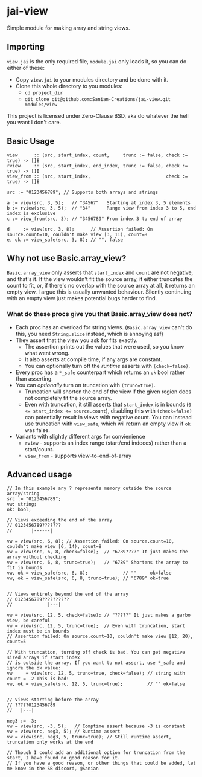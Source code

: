# jai-view
Simple module for making array and string views.

## Importing
`view.jai` is the only required file, `module.jai` only loads it, so you can do either of these:

* Copy `view.jai` to your modules directory and be done with it.
* Clone this whole directory to you modules:
  * `cd project_dir`
  * `git clone git@github.com:Sanian-Creations/jai-view.git modules/view`

This project is licensed under Zero-Clause BSD, aka do whatever the hell you want I don't care.

## Basic Usage
```odin
view      :: (src, start_index, count,     trunc := false, check := true) -> []E
rview     :: (src, start_index, end_index, trunc := false, check := true) -> []E
view_from :: (src, start_index,                            check := true) -> []E
```
```odin
src := "0123456789"; // Supports both arrays and strings

a := view(src, 3, 5);   // "34567"   Starting at index 3, 5 elements
b := rview(src, 3, 5);  // "34"      Range view from index 3 to 5, end index is exclusive
c := view_from(src, 3); // "3456789" From index 3 to end of array

d     := view(src, 3, 8);      // Assertion failed: On source.count=10, couldn't make view [3, 11), count=8
e, ok := view_safe(src, 3, 8); // "", false
```

## Why not use Basic.array_view?
`Basic.array_view` only asserts that `start_index` and `count` are not negative, and that's it. If
the view wouldn't fit the source array, it either truncates the count to fit, or, if there's no
overlap with the source array at all, it returns an empty view. I argue this is usually unwanted
behaviour. Silently continuing with an empty view just makes potential bugs harder to find.

### What do these procs give you that Basic.array_view does not?
- Each proc has an overload for string views. (`Basic.array_view` can't do this, you need
  `String.slice` instead, which is annoying asf)
- They assert that the view you ask for fits exactly.
  - The assertion prints out the values that were used, so you know what went wrong.
  - It also asserts at compile time, if any args are constant.
  - You can optionally turn off the *runtime* asserts with `(check=false)`.
- Every proc has a `*_safe` counterpart which returns an `ok` bool rather than asserting.
- You can *optionally* turn on truncation with `(trunc=true)`.
  - Truncation will shorten the end of the view if the given region does not completely fit the
    source array.
  - Even with truncation, it still asserts that `start_index` is in bounds (`0 <= start_index <=
    source.count`), disabling this with `(check=false)` can potentially result in views with
    negative count. You can instead use truncation with `view_safe`, which wil return an empty
    view if `ok` was false.
- Variants with slightly different args for convienience
  - `rview`     - supports an index range (start/end indeces) rather than a start/count.
  - `view_from` - supports view-to-end-of-array

## Advanced usage
```odin
// In this example any ? represents memory outside the source array/string
src := "0123456789";
vw: string;
ok: bool;

// Views exceeding the end of the array
// 0123456789???????
//       |------|

vw = view(src, 6, 8); // Assertion failed: On source.count=10, couldn't make view [6, 14), count=8
vw = view(src, 6, 8, check=false);  // "6789????" It just makes the array without checking
vw = view(src, 6, 8, trunc=true);   // "6789" Shortens the array to fit in bounds
vw, ok = view_safe(src, 6, 8);             // ""     ok=false
vw, ok = view_safe(src, 6, 8, trunc=true); // "6789" ok=true


// Views entirely beyond the end of the array
// 0123456789??????????
//             |---|

vw = view(src, 12, 5, check=false); // "?????" It just makes a garbo view, be careful
vw = view(src, 12, 5, trunc=true);  // Even with truncation, start index must be in bounds
// Assertion failed: On source.count=10, couldn't make view [12, 20), count=5

// With truncation, turning off check is bad. You can get negative sized arrays if start index
// is outside the array. If you want to not assert, use *_safe and ignore the ok value:
vw     = view(src, 12, 5, trunc=true, check=false); // string with count = -2 This is bad!
vw, ok = view_safe(src, 12, 5, trunc=true);         // "" ok=false


// Views starting before the array
// ?????0123456789
//   |---|

neg3 := -3;
vw = view(src, -3, 5);   // Comptime assert because -3 is constant
vw = view(src, neg3, 5); // Runtime assert
vw = view(src, neg3, 5, trunc=true); // Still runtime assert, truncation only works at the end

// Though I could add an additional option for truncation from the start, I have found no good reason for it.
// If you have a good reason, or other things that could be added, let me know in the SB discord, @Sanian
```
